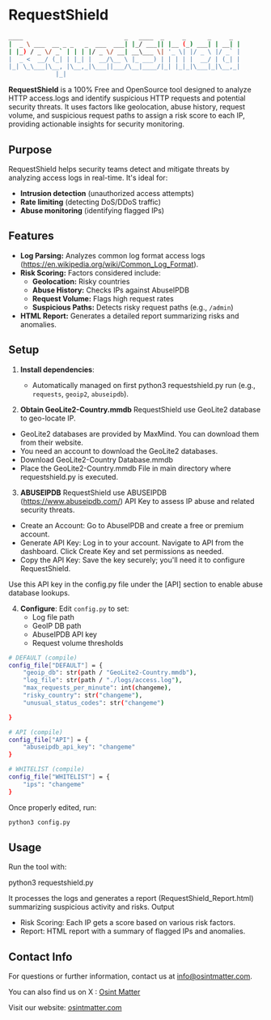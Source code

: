 # RequestShield 

 ```bash
____                            _   ____  _     _      _     _ 
|  _ \ ___  __ _ _   _  ___  ___| |_/ ___|| |__ (_) ___| | __| |
| |_) / _ \/ _` | | | |/ _ \/ __| __\___ \| '_ \| |/ _ \ |/ _` |
|  _ <  __/ (_| | |_| |  __/\__ \ |_ ___) | | | | |  __/ | (_| |
|_| \_\___|\__, |\__,_|\___||___/\__|____/|_| |_|_|\___|_|\__,_|
              |_|                                               
```

**RequestShield** is a 100% Free and OpenSource tool designed to analyze HTTP access.logs and identify suspicious HTTP requests and potential security threats. It uses factors like geolocation, abuse history, request volume, and suspicious request paths to assign a risk score to each IP, providing actionable insights for security monitoring.


## Purpose

RequestShield helps security teams detect and mitigate threats by analyzing access logs in real-time. It's ideal for:
- **Intrusion detection** (unauthorized access attempts)
- **Rate limiting** (detecting DoS/DDoS traffic)
- **Abuse monitoring** (identifying flagged IPs)

## Features
- **Log Parsing:** Analyzes common log format access logs (https://en.wikipedia.org/wiki/Common_Log_Format).
- **Risk Scoring:** Factors considered include:
  - **Geolocation:** Risky countries 
  - **Abuse History:** Checks IPs against AbuseIPDB
  - **Request Volume:** Flags high request rates
  - **Suspicious Paths:** Detects risky request paths (e.g., `/admin`)
- **HTML Report:** Generates a detailed report summarizing risks and anomalies.

## Setup

1. **Install dependencies**: 
   - Automatically managed on first python3 requestshield.py run (e.g., `requests`, `geoip2`, `abuseipdb`).
     
2. **Obtain GeoLite2-Country.mmdb**
RequestShield use GeoLite2 database to geo-locate IP. 
- GeoLite2 databases are provided by MaxMind. You can download them from their website.
- You need an account to download the GeoLite2 databases.
- Download GeoLite2-Country Database.mmdb
- Place the GeoLite2-Country.mmdb File in main directory where requestshield.py is executed.
  
3. **ABUSEIPDB** 
RequestShield use ABUSEIPDB (https://www.abuseipdb.com/) API Key to assess IP abuse and related security threats.
- Create an Account: Go to AbuseIPDB and create a free or premium account.
- Generate API Key:
        Log in to your account.
        Navigate to API from the dashboard.
        Click Create Key and set permissions as needed.
- Copy the API Key: Save the key securely; you'll need it to configure RequestShield.

Use this API key in the config.py file under the [API] section to enable abuse database lookups.

4. **Configure**: Edit `config.py` to set:
   - Log file path
   - GeoIP DB path
   - AbuseIPDB API key
   - Request volume thresholds
  
```bash
# DEFAULT (compile)
config_file["DEFAULT"] = {
    "geoip_db": str(path / "GeoLite2-Country.mmdb"),
    "log_file": str(path / "./logs/access.log"),
    "max_requests_per_minute": int(changeme),
    "risky_country": str("changeme"),
    "unusual_status_codes": str("changeme")

}

# API (compile)
config_file["API"] = {
    "abuseipdb_api_key": "changeme"
}

# WHITELIST (compile)
config_file["WHITELIST"] = {
    "ips": "changeme"
}
```
Once properly edited, run:
```bash
python3 config.py
```
## Usage

Run the tool with:

python3 requestshield.py

It processes the logs and generates a report (RequestShield_Report.html) summarizing suspicious activity and risks.
Output

- Risk Scoring: Each IP gets a score based on various risk factors.
- Report: HTML report with a summary of flagged IPs and anomalies.

## Contact Info

For questions or further information, contact us at info@osintmatter.com.

You can also find us on X : [Osint Matter](https://twitter.com/MatterOsint)

Visit our website: [osintmatter.com](https://osintmatter.com)
